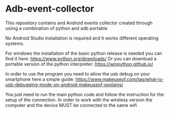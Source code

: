 # Adb-event-collector
This repository contains and Android events collector created through usiing a combination of python and adb portable

No Android Studio installation is required and it works different operating systems.

For windows the installation of the basic python release is needed you can find it here: https://www.python.org/downloads/
Or you can download a portable version of the python interpreter: https://winpython.github.io/

In order to use the program you need to allow the usb debug on your smartphone here a simple guide: https://www.makeuseof.com/tag/what-is-usb-debugging-mode-on-android-makeuseof-explains/

You just need to run the main python code and follow the instruction for the setup of the connection. In order to work with the wireless version the computer and the device MUST be connected to the same wifi 